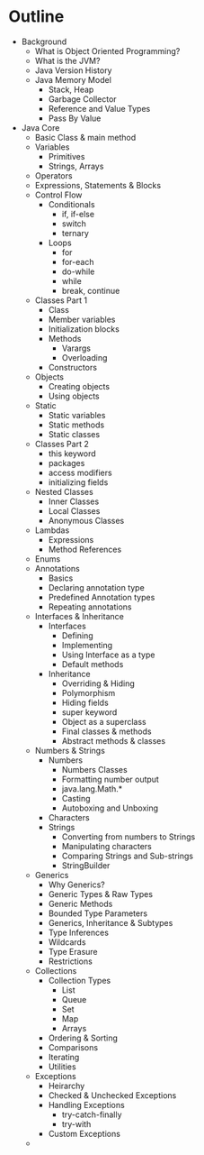 # Outline

- Background
	- What is Object Oriented Programming?
	- What is the JVM?
	- Java Version History
	- Java Memory Model
		- Stack, Heap
		- Garbage Collector
		- Reference and Value Types
		- Pass By Value
- Java Core
	- Basic Class & main method
	- Variables
		- Primitives
		- Strings, Arrays
	- Operators
	- Expressions, Statements & Blocks
	- Control Flow
		- Conditionals
			- if, if-else
			- switch
			- ternary
		- Loops
			- for
			- for-each
			- do-while
			- while
			- break, continue
	- Classes Part 1
		- Class
		- Member variables
		- Initialization blocks
		- Methods
			- Varargs
			- Overloading
		- Constructors
	- Objects
		- Creating objects
		- Using objects
	- Static
		- Static variables
		- Static methods
		- Static classes
	- Classes Part 2
		- this keyword
		- packages
		- access modifiers
		- initializing fields
	- Nested Classes
		- Inner Classes
		- Local Classes
		- Anonymous Classes
	- Lambdas
		- Expressions
		- Method References
	- Enums
	- Annotations
		- Basics
		- Declaring annotation type
		- Predefined Annotation types
		- Repeating annotations
	- Interfaces & Inheritance
		- Interfaces
			- Defining
			- Implementing
			- Using Interface as a type
			- Default methods
		- Inheritance
			- Overriding & Hiding
			- Polymorphism
			- Hiding fields
			- super keyword
			- Object as a superclass
			- Final classes & methods
			- Abstract methods & classes
	- Numbers & Strings
		- Numbers
			- Numbers Classes
			- Formatting number output
			- java.lang.Math.*
			- Casting
			- Autoboxing and Unboxing
		- Characters
		- Strings
			- Converting from numbers to Strings
			- Manipulating characters
			- Comparing Strings and Sub-strings
			- StringBuilder
	- Generics
		- Why Generics?
		- Generic Types & Raw Types
		- Generic Methods
		- Bounded Type Parameters
		- Generics, Inheritance & Subtypes
		- Type Inferences
		- Wildcards
		- Type Erasure
		- Restrictions
	- Collections
		- Collection Types
			- List
			- Queue
			- Set
			- Map
			- Arrays
		- Ordering & Sorting
		- Comparisons
		- Iterating
		- Utilities
	- Exceptions
		- Heirarchy
		- Checked & Unchecked Exceptions
		- Handling Exceptions
			- try-catch-finally
			- try-with
		- Custom Exceptions
	- 